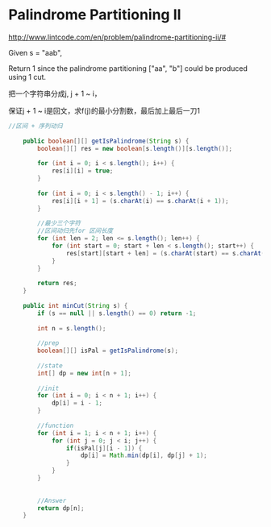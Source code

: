 # Palindrome Partitioning II

http://www.lintcode.com/en/problem/palindrome-partitioning-ii/#

Given s = "aab",

Return 1 since the palindrome partitioning ["aa", "b"] could be produced using 1 cut.

把一个字符串分成j, j + 1 ~ i，

保证j + 1 ~ i是回文，求f(j)的最小分割数，最后加上最后一刀1


```java
//区间 + 序列动归
    
    public boolean[][] getIsPalindrome(String s) {
        boolean[][] res = new boolean[s.length()][s.length()];
        
        for (int i = 0; i < s.length(); i++) {
            res[i][i] = true;
        }
        
        for (int i = 0; i < s.length() - 1; i++) {
            res[i][i + 1] = (s.charAt(i) == s.charAt(i + 1));
        }
        
        //最少三个字符
        //区间动归先for 区间长度
        for (int len = 2; len <= s.length(); len++) {
            for (int start = 0; start + len < s.length(); start++) {
                res[start][start + len] = (s.charAt(start) == s.charAt(start + len) && res[start + 1][start + len - 1]);
            }
        }
        
        return res;
    }
    
    public int minCut(String s) {
        if (s == null || s.length() == 0) return -1;
        
        int n = s.length();
        
        //prep
        boolean[][] isPal = getIsPalindrome(s);
        
        //state
        int[] dp = new int[n + 1];
        
        //init
        for (int i = 0; i < n + 1; i++) {
            dp[i] = i - 1;
        }
        
        //function
        for (int i = 1; i < n + 1; i++) {
            for (int j = 0; j < i; j++) {
                if(isPal[j][i - 1]) {
                    dp[i] = Math.min(dp[i], dp[j] + 1);
                }
            }
        }
        
        
        //Answer
        return dp[n];
    }
```